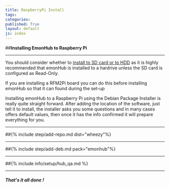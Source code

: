 ```yaml
---
title: RaspberryPi Install
tags: 
categories: 
published: True
layout: default
js: index
---
```


##**Installing EmonHub to Raspberry Pi**

-----------------------------------

You should consider whether to [install to SD card or to HDD]({{site.page}}install/raspberrypi/sd_or_hdd) as it is highly recommended that emonHub is installed to a hardrive unless the SD card is configured as Read-Only.

If you are installing a RFM2Pi board you can do this before installing emonHub so that it can found during the set-up

Installing emonHub to a Raspberry Pi using the Debian Package Installer is really quite straight forward. After adding the location of the software, just tell it to install, the installer asks you some questions and in many cases offers default values, then once it has the info confirmed it will prepare everything for you.

----------

##{% include step/add-repo.md dist="wheezy"%}

----

##{% include step/add-deb.md pack="emonhub"%}

---

##{% include info/setup/hub_qa.md %}

-----------------------------

#### ***That's it all done !***

